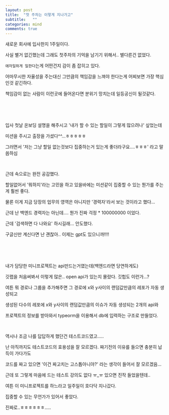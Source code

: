```yaml
---
layout: post
title:  "첫 주차는 이렇게 지나가고"
subtitle:   ""
categories: mind
comments: true
---
```




새로운 회사에 입사한지 1주일이다. 

사실 별거 없긴했는데 그래도 첫주차의 기억을 남기기 위해서.. 별다른건 없었다.

`애자일하게 일한다`는게 어떤건지 감이 좀 잡히고 있다.

어마무시한 자율성을 주는대신 그만큼의 책임감을 느껴야 한다는게 어찌보면 가장 핵심인것 같긴하다.

책임감이 없는 사람이 이런곳에 들어온다면 분위기 망치는데 일등공신이 될것같다.

<br>

<br>

<br>

입사 첫날 온보딩 설명을 해주시고 '내가 할 수 있는 할일이 그렇게 많으려나' 싶었는데

미션을 주시고 출장을 가셨다^^…ㅎㅎㅎㅎㅎ

그러면서 '저는 그냥 할일 없는것보다 집중하는거 있는게 좋더라구요….ㅎㅎㅎ' 라고 말씀하심

<br>

근데 속으로는 완전 공감했다.

할일없어서 '뭐하지'라는 고민을 하고 있을바에는 미션같이 집중할 수 있는 뭔가를 주는게 훨씬 좋다.

물론 이게 지금 당장의 업무의 영역은 아니지만 '경력자'라서 보는 것이라고 했다...

근데 난 백엔드 경력자는 아닌데…. 뭔가 진짜 걱정 * 100000000 이었다.

근데 '검색하면 다 나와요' 하시길래… 안도했다.

구글신만 계신다면 난 괜찮아.. 이제는 gpt도 있으니까!!!!

<br>

<br>

<br>

내가 담당한 미니프로젝트는 api만드는거였는데(백엔드라면 당연하게도)

깃랩을 처음써봐서 이렇게 많은.. open api가 있는지 몰랐다. 깃헙도 이런가…?

여튼 뭐 경로나 그룹을 추가해주면 그 경로에 x와 y사이의 랜덤값만큼의 레포가 자동 생성되고

생성된 다수의 레포에 x와 y사이의 랜덤값만큼의 이슈가 자동 생성되는 2개의 api와

프로젝트의 정보를 받아와서 typeorm을 이용해서 db에 입력하는 구조로 만들었다.

<br>

역시나 조금 나를 답답하게 했던건 테스트코드였고…..

난 아직까지도 테스트코드의 효용성을 잘 모르겠다. 짜기전의 이유를 들으면 충분히 납득이 가다가도

코드를 짜고 있으면 '이건 짜고치는 고스톱아니야?' 라는 생각이 들어서 잘 모르겠음...

근데 또 그렇게 마음에 드는 테스트 강의도 없다 ㅠ_ㅠ 있으면 진작 들었을텐데..

여튼 이 미니프로젝트를 하느라고 일주일이 호다닥 지나갔다.

집중할 수 있는 무언가가 있어서 좋았다.

진짜로..ㅎㅎㅎㅎㅎㅎ…..





